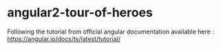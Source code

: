 # angular2-tour-of-heroes

Following the tutorial from official angular documentation available here : https://angular.io/docs/ts/latest/tutorial/

